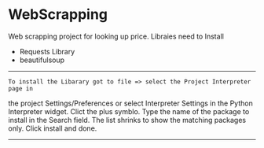 # WebScrapping
Web scrapping project for looking up price.
Libraies need to Install
- Requests Library
- beautifulsoup
*******************************************************************************************************************
    To install the Libarary got to file => select the Project Interpreter page in
the project Settings/Preferences or select Interpreter Settings in the Python Interpreter widget.
Clict the plus symblo. Type the name of the package to install in the Search field.
The list shrinks to show the matching packages only. Click install and done.
*********************************************************************************************************************
